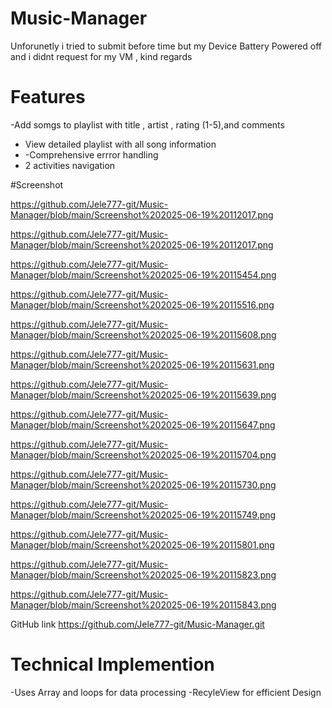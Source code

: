 # Music-Manager

Unforunetly i tried to submit before time but my Device Battery Powered off and i didnt request for my VM , kind regards 


# Features

-Add somgs to playlist with title , artist , rating (1-5),and comments 
- View detailed playlist with all song information
- -Comprehensive errror handling
- 2 activities navigation 


#Screenshot

https://github.com/Jele777-git/Music-Manager/blob/main/Screenshot%202025-06-19%20112017.png

https://github.com/Jele777-git/Music-Manager/blob/main/Screenshot%202025-06-19%20112017.png

https://github.com/Jele777-git/Music-Manager/blob/main/Screenshot%202025-06-19%20115454.png

https://github.com/Jele777-git/Music-Manager/blob/main/Screenshot%202025-06-19%20115516.png

https://github.com/Jele777-git/Music-Manager/blob/main/Screenshot%202025-06-19%20115608.png

https://github.com/Jele777-git/Music-Manager/blob/main/Screenshot%202025-06-19%20115631.png

https://github.com/Jele777-git/Music-Manager/blob/main/Screenshot%202025-06-19%20115639.png

https://github.com/Jele777-git/Music-Manager/blob/main/Screenshot%202025-06-19%20115647.png

https://github.com/Jele777-git/Music-Manager/blob/main/Screenshot%202025-06-19%20115704.png

https://github.com/Jele777-git/Music-Manager/blob/main/Screenshot%202025-06-19%20115730.png

https://github.com/Jele777-git/Music-Manager/blob/main/Screenshot%202025-06-19%20115749.png

https://github.com/Jele777-git/Music-Manager/blob/main/Screenshot%202025-06-19%20115801.png

https://github.com/Jele777-git/Music-Manager/blob/main/Screenshot%202025-06-19%20115823.png

https://github.com/Jele777-git/Music-Manager/blob/main/Screenshot%202025-06-19%20115843.png


GitHub link 
https://github.com/Jele777-git/Music-Manager.git


# Technical Implemention

-Uses Array and loops for data processing 
-RecyleView for efficient Design
